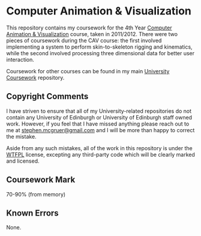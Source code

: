 # Computer Animation & Visualization

This repository contains my coursework for the 4th Year [Computer Animation & Visualization](http://homepages.inf.ed.ac.uk/tkomura/cav/) course, taken in 2011/2012. There were two pieces of coursework during the CAV course: the first involved implementing a system to perform skin-to-skeleton rigging and kinematics, while the second involved processing three dimensional data for better user interaction.

Coursework for other courses can be found in my main [University Coursework](https://github.com/stephenmcgruer/University) repository.

## Copyright Comments ##

I have striven to ensure that all of my University-related repositories do not contain any University of Edinburgh or University of Edinburgh staff owned work. However, if you feel that I have missed anything please reach out to me at <stephen.mcgruer@gmail.com> and I will be more than happy to correct the mistake.

Aside from any such mistakes, all of the work in this repository is under the [WTFPL](http://www.wtfpl.net/) license, excepting any third-party code which will be clearly marked and licensed.

## Coursework Mark ##

70-90% (from memory)

## Known Errors ##

None.
